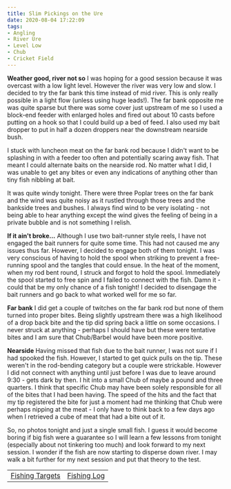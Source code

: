 ```yaml
---
title: Slim Pickings on the Ure
date: 2020-08-04 17:22:09
tags:
- Angling
- River Ure
- Level Low
- Chub
- Cricket Field
---
```

**Weather good, river not so**
I was hoping for a good session because it was overcast with a low light level. However the river was very low and slow. I decided to try the far bank this time instead of mid river. This is only really possible in a light flow (unless using huge leads!). The far bank opposite me was quite sparse but there was some cover just upstream of me so I used a block-end feeder with enlarged holes and fired out about 10 casts before putting on a hook so that I could build up a bed of feed. I also used my bait dropper to put in half a dozen droppers near the downstream nearside bush.

I stuck with luncheon meat on the far bank rod because I didn't want to be splashing in with a feeder too often and potentially scaring away fish. That meant I could alternate baits on the nearside rod. No matter what I did, I was unable to get any bites or even any indications of anything other than tiny fish nibbling at bait.

It was quite windy tonight. There were three Poplar trees on the far bank and the wind was quite noisy as it rustled through those trees and the bankside trees and bushes. I always find wind to be very isolating - not being able to hear anything except the wind gives the feeling of being in a private bubble and is not something I relish.

**If it ain't broke...**
Although I use two bait-runner style reels, I have not engaged the bait runners for quite some time. This had not caused me any issues thus far. However, I decided to engage both of them tonight. I was very conscious of having to hold the spool when striking to prevent a free-running spool and the tangles that could ensue. In the heat of the moment, when my rod bent round, I struck and forgot to hold the spool. Immediately the spool started to free spin and I failed to connect with the fish. Damn it - could that be my only chance of a fish tonight! I decided to disengage the bait runners and go back to what worked well for me so far.

**Far bank**
I did get a couple of twitches on the far bank rod but none of them turned into proper bites. Being slightly upstream there was a high likelihood of a drop back bite and the tip did spring back a little on some occasions. I never struck at anything - perhaps I should have but these were tentative bites and I am sure that Chub/Barbel would have been more positive.

**Nearside**
Having missed that fish due to the bait runner, I was not sure if I had spooked the fish. However, I started to get quick pulls on the tip. These weren't in the rod-bending category but a couple were strickable. However I did not connect with anything until just before I was due to leave around 9:30 - gets dark by then. I hit into a small Chub of maybe a pound and three quarters. I think that specific Chub may have been solely responsible for all of the bites that I had been having. The speed of the hits and the fact that my tip registered the bite for just a moment had me thinking that Chub were perhaps nipping at the meat - I only have to think back to a few days ago when I retrieved a cube of meat that had a bite out of it.

So, no photos tonight and just a single small fish. I guess it would become boring if big fish were a guarantee so I will learn a few lessons from tonight (especially about not tinkering too much) and look forward to my next session. I wonder if the fish are now starting to disperse down river. I may walk a bit further for my next session and put that theory to the test.

|||
|---------|------|
|<a href="/2020/07/Fishing-Targets/">Fishing Targets</a>|<a href="/2020/08/Fishing-Log/">Fishing Log</a>|
